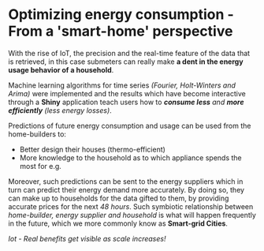# Optimizing energy consumption - From a 'smart-home' perspective 

With the rise of IoT, the precision and the real-time feature of the data that is retrieved, in this case submeters can really make **a dent in the energy usage behavior of a household**. 

Machine learning algorithms for time series _(Fourier,  Holt-Winters and Arima)_ were implemented and the results which have become interactive through a **Shiny** application teach users how to _**consume less** and **more efficiently** (less energy losses)_. 

Predictions of future energy consumption and usage can be used from the home-builders to: 

- Better design their houses (thermo-efficient) 
- More knowledge to the household as to which appliance spends the most for e.g. 

Moreover, such predictions can be sent to the energy suppliers which in turn can predict their energy demand more accurately. By doing so, they can make up to households for the data gifted to them, by providing accurate prices for the next _48 hours_. Such symbiotic relationship between _home-builder, energy supplier and household_ is what will happen frequently in the future, which we more commonly know as **Smart-grid Cities**.

_Iot - Real benefits get visible as scale increases!_



